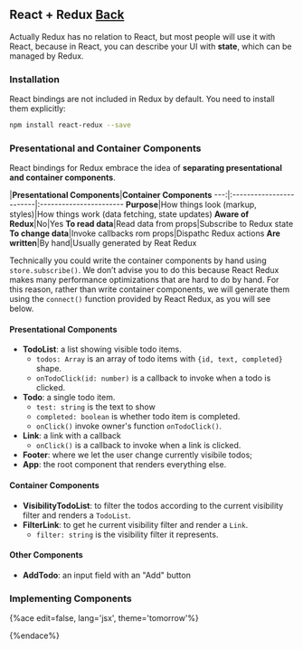 ## React + Redux [Back](./../redux.md)

Actually Redux has no relation to React, but most people will use it with React, because in React, you can describe your UI with **state**, which can be managed by Redux.

### Installation

React bindings are not included in Redux by default. You need to install them explicitly:

```bash
npm install react-redux --save
```

### Presentational and Container Components

React bindings for Redux embrace the idea of **separating presentational and container components**.

|**Presentational Components**|**Container Components**
---:|:------------------------|:-----------------------
**Purpose**|How things look (markup, styles)|How things work (data fetching, state updates)
**Aware of Redux**|No|Yes
**To read data**|Read data from props|Subscribe to Redux state
**To change data**|Invoke callbacks rom props|Dispathc Redux actions
**Are written**|By hand|Usually generated by Reat Redux

Technically you could write the container components by hand using `store.subscribe()`. We don’t advise you to do this because React Redux makes many performance optimizations that are hard to do by hand. For this reason, rather than write container components, we will generate them using the `connect()` function provided by React Redux, as you will see below.

#### Presentational Components

- **TodoList**: a list showing visible todo items.
    - `todos: Array` is an array of todo items with `{id, text, completed}` shape.
    - `onTodoClick(id: number)` is a callback to invoke when a todo is clicked.
- **Todo**: a single todo item.
    - `test: string` is the text to show
    - `completed: boolean` is whether todo item is completed.
    - `onClick()` invoke owner's function `onTodoClick()`.
- **Link**: a link with a callback
    - `onClick()` is a callback to invoke when a link is clicked.
- **Footer**: where we let the user change currently visibile todos;
- **App**: the root component that renders everything else.

#### Container Components

- **VisibilityTodoList**: to filter the todos according to the current visibility filter and renders a `TodoList`.
- **FilterLink**: to get he current visibility filter and render a `Link`.
    - `filter: string` is the visibility filter it represents.

#### Other Components

- **AddTodo**: an input field with an "Add" button

### Implementing Components

{%ace edit=false, lang='jsx', theme='tomorrow'%}

{%endace%}
